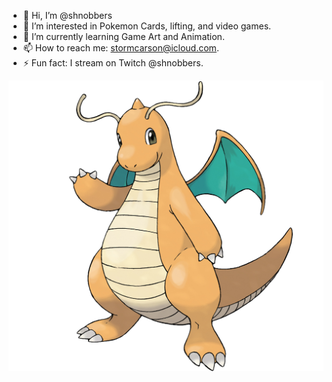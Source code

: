 - 👋 Hi, I’m @shnobbers
- 👀 I’m interested in Pokemon Cards, lifting, and video games.
- 🌱 I’m currently learning Game Art and Animation.
- 📫 How to reach me: stormcarson@icloud.com.
- ⚡ Fun fact: I stream on Twitch @shnobbers.

![image alt](https://github.com/shnobbers/shnobbers/blob/main/dragonite.png?raw=true)
